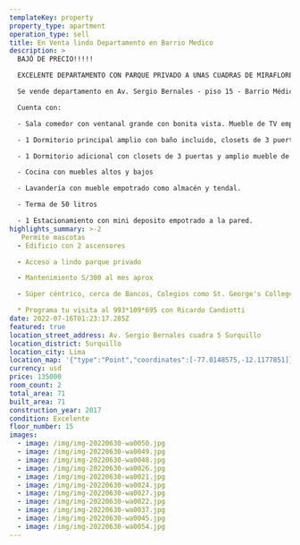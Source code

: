 ```yaml
---
templateKey: property
property_type: apartment
operation_type: sell
title: En Venta lindo Departamento en Barrio Medico
description: >
  BAJÓ DE PRECIO!!!!!

  EXCELENTE DEPARTAMENTO CON PARQUE PRIVADO A UNAS CUADRAS DE MIRAFLORES!!!

  Se vende departamento en Av. Sergio Bernales - piso 15 - Barrio Médico, excelente zona de Surquillo límite con Miraflores, con bonita vista a la Urb. La Aurora.

  Cuenta con:

  - Sala comedor con ventanal grande con bonita vista. Mueble de TV empotrado y diseño moderno.

  - 1 Dormitorio principal amplio con baño incluido, closets de 3 puertas y amplio mueble de TV empotrado

  - 1 Dormitorio adicional con closets de 3 puertas y amplio mueble de TV empotrado

  - Cocina con muebles altos y bajos

  - Lavandería con mueble empotrado como almacén y tendal.

  - Terma de 50 litros

  - 1 Estacionamiento con mini deposito empotrado a la pared.
highlights_summary: >-2
   Permite mascotas
  - Edificio con 2 ascensores

  - Acceso a lindo parque privado

  - Mantenimiento S/300 al mes aprox

  - Súper céntrico, cerca de Bancos, Colegios como St. George's College, Pestalozzi, Supermercados como Wong Aurora, etc.

  * Programa tu visita al 993*109*695 con Ricardo Candiotti
date: 2022-07-16T01:23:17.285Z
featured: true
location_street_address: Av. Sergio Bernales cuadra 5 Surquillo
location_district: Surquillo
location_city: Lima
location_map: '{"type":"Point","coordinates":[-77.0148575,-12.1177851]}'
currency: usd
price: 135000
room_count: 2
total_area: 71
built_area: 71
construction_year: 2017
condition: Excelente
floor_number: 15
images:
  - image: /img/img-20220630-wa0050.jpg
  - image: /img/img-20220630-wa0049.jpg
  - image: /img/img-20220630-wa0048.jpg
  - image: /img/img-20220630-wa0026.jpg
  - image: /img/img-20220630-wa0021.jpg
  - image: /img/img-20220630-wa0024.jpg
  - image: /img/img-20220630-wa0027.jpg
  - image: /img/img-20220630-wa0022.jpg
  - image: /img/img-20220630-wa0037.jpg
  - image: /img/img-20220630-wa0045.jpg
  - image: /img/img-20220630-wa0054.jpg
---
```

